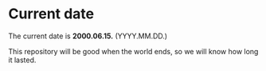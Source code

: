 # Current date

The current date is **2000.06.15.** (YYYY.MM.DD.)

This repository will be good when the world ends, so we will know how long it lasted.